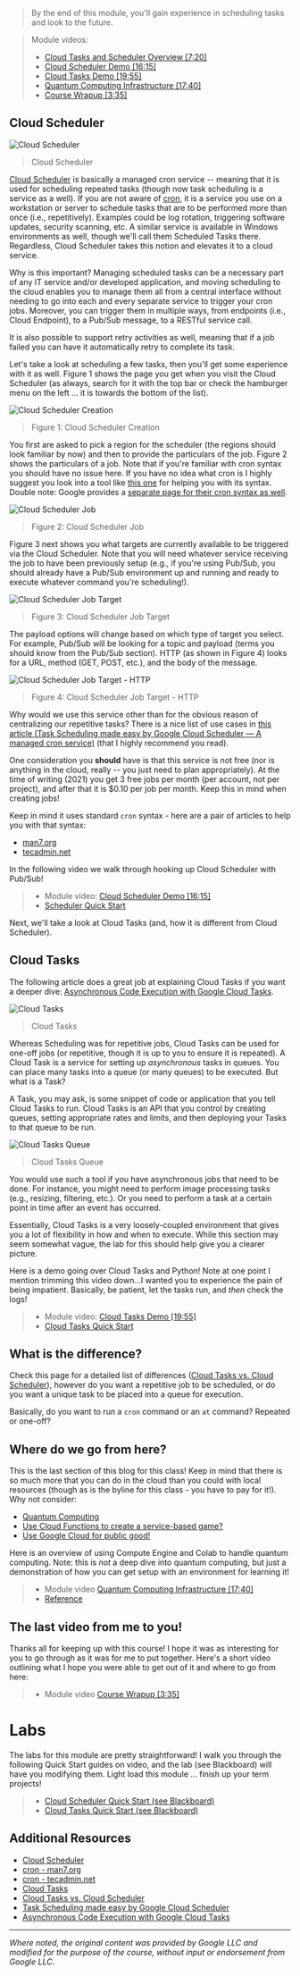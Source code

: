 > By the end of this module, you'll gain experience in scheduling tasks and look to the future.

> Module videos:
> * [Cloud Tasks and Scheduler Overview [7:20]](https://youtu.be/_Cb52DCzpwY)
> * [Cloud Scheduler Demo [16:15]](https://youtu.be/7b-OaHp9Ipg)
> * [Cloud Tasks Demo [19:55]](https://youtu.be/UHDp8J3enAA)
> * [Quantum Computing Infrastructure [17:40]](https://youtu.be/uqbCVHsgRgY)
> * [Course Wrapup [3:35]](https://youtu.be/2hfLsKYD8I8)

<!-- 
> Module labs:
> * [Cloud Scheduler Quick Start (see Blackboard)](https://cloud.google.com/scheduler/docs/quickstart)
> * [Cloud Tasks Quick Start (see Blackboard)](https://cloud.google.com/tasks/docs/quickstart)
> * Wrap up your term projects! -->

## Cloud Scheduler

![Cloud Scheduler](https://lh3.googleusercontent.com/7Tj7GbCtbDs0Wi3bumiWp7SqPZr59YiRahFiiaomfAnR9yXdNn4Hahid7flm9mT1gYKIBG8tjqHT=e14-rj-sc0xffffff-w2540 "Cloud Scheduler")

> Cloud Scheduler

[Cloud Scheduler](https://cloud.google.com/scheduler) is basically a managed cron service -- meaning that it is used for scheduling repeated tasks (though now task scheduling is a service as a well).  If you are not aware of [cron](https://opensource.com/article/17/11/how-use-cron-linux), it is a service you use on a workstation or server to schedule tasks that are to be performed more than once (i.e., repetitively).  Examples could be log rotation, triggering software updates, security scanning, etc.  A similar service is available in Windows environments as well, though we'll call them Scheduled Tasks there.  Regardless, Cloud Scheduler takes this notion and elevates it to a cloud service.

Why is this important?  Managing scheduled tasks can be a necessary part of any IT service and/or developed application, and moving scheduling to the cloud enables you to manage them all from a central interface without needing to go into each and every separate service to trigger your cron jobs.  Moreover, you can trigger them in multiple ways, from endpoints (i.e., Cloud Endpoint), to a Pub/Sub message, to a RESTful service call. 

It is also possible to support retry activities as well, meaning that if a job failed you can have it automatically retry to complete its task.  

Let's take a look at scheduling a few tasks, then you'll get some experience with it as well.  Figure 1 shows the page you get when you visit the Cloud Scheduler (as always, search for it with the top bar or check the hamburger menu on the left ... it is towards the bottom of the list).

![Cloud Scheduler Creation](/CloudAppsDev/assets/images/15-scheduler.png "Cloud Scheduler Creation")

> Figure 1: Cloud Scheduler Creation

You first are asked to pick a region for the scheduler (the regions should look familiar by now) and then to provide the particulars of the job.  Figure 2 shows the particulars of a job.  Note that if you're familiar with cron syntax you should have no issue here.  If you have no idea what cron is I highly suggest you look into a tool like [this one](https://crontab.guru/) for helping you with its syntax.  Double note: Google provides a [separate page for their cron syntax as well](https://cloud.google.com/scheduler/docs/configuring/cron-job-schedules#defining_the_job_schedule).

![Cloud Scheduler Job](/CloudAppsDev/assets/images/15-job.png "Cloud Scheduler Job")

> Figure 2: Cloud Scheduler Job

Figure 3 next shows you what targets are currently available to be triggered via the Cloud Scheduler.  Note that you will need whatever service receiving the job to have been previously setup (e.g., if you're using Pub/Sub, you should already have a Pub/Sub environment up and running and ready to execute whatever command you're scheduling!).

![Cloud Scheduler Job Target](/CloudAppsDev/assets/images/10-job-target.png "Cloud Scheduler Job Target")

> Figure 3: Cloud Scheduler Job Target

The payload options will change based on which type of target you select.  For example, Pub/Sub will be looking for a topic and payload (terms you should know from the Pub/Sub section).  HTTP (as shown in Figure 4) looks for a URL, method (GET, POST, etc.), and the body of the message.

![Cloud Scheduler Job Target - HTTP](/CloudAppsDev/assets/images/15-job-http.png "Cloud Scheduler Job Target - HTTP")

> Figure 4: Cloud Scheduler Job Target - HTTP

Why would we use this service other than for the obvious reason of centralizing our repetitive tasks?  There is a nice list of use cases in [this article (Task Scheduling made easy by Google Cloud Scheduler — A managed cron service)](https://medium.com/pankaj-khuranas-blog/task-scheduling-made-easy-by-google-cloud-scheduler-a-managed-cron-service-136bdf8b3111) (that I highly recommend you read).  

One consideration you **should** have is that this service is not free (nor is anything in the cloud, really -- you just need to plan appropriately).  At the time of writing (2021) you get 3 free jobs per month (per account, not per project), and after that it is $0.10 per job per month.  Keep this in mind when creating jobs!

Keep in mind it uses standard `cron` syntax - here are a pair of articles to help you with that syntax:

* [man7.org](http://man7.org/linux/man-pages/man5/crontab.5.html)
* [tecadmin.net](https://tecadmin.net/crontab-in-linux-with-20-examples-of-cron-schedule/)

In the following video we walk through hooking up Cloud Scheduler with Pub/Sub!

> * Module video: [Cloud Scheduler Demo [16:15]](https://youtu.be/7b-OaHp9Ipg)
> * [Scheduler Quick Start](https://cloud.google.com/scheduler/docs/quickstart)

Next, we'll take a look at Cloud Tasks (and, how it is different from Cloud Scheduler).

## Cloud Tasks

The following article does a great job at explaining Cloud Tasks if you want a deeper dive: [Asynchronous Code Execution with Google Cloud Tasks](https://medium.com/google-cloud/asynchronous-code-execution-with-google-cloud-tasks-9b73ceaf48c3).  

![Cloud Tasks](https://miro.medium.com/max/875/1*9FXNzILQyAMWUT38YfxO2Q.png "Cloud Tasks")

> Cloud Tasks

Whereas Scheduling was for repetitive jobs, Cloud Tasks can be used for one-off jobs (or repetitive, though it is up to you to ensure it is repeated).  A Cloud Task is a service for setting up *asynchronous* tasks in queues.  You can place many tasks into a queue (or many queues) to be executed.  But what is a Task?

A Task, you may ask, is some snippet of code or application that you tell Cloud Tasks to run. Cloud Tasks is an API that you control by creating queues, setting appropriate rates and limits, and then deploying your Tasks to that queue to be run.  

![Cloud Tasks Queue](/CloudAppsDev/assets/images/15-task-queue.png "Cloud Tasks Queue")

> Cloud Tasks Queue

You would use such a tool if you have asynchronous jobs that need to be done.  For instance, you might need to perform image processing tasks (e.g., resizing, filtering, etc.).  Or you need to perform a task at a certain point in time after an event has occurred.

Essentially, Cloud Tasks is a very loosely-coupled environment that gives you a lot of flexibility in how and when to execute.  While this section may seem somewhat vague, the lab for this should help give you a clearer picture.  

Here is a demo going over Cloud Tasks and Python!  Note at one point I mention trimming this video down...I wanted you to experience the pain of being impatient.  Basically, be patient, let the tasks run, and *then* check the logs!

> * Module video: [Cloud Tasks Demo [19:55]](https://youtu.be/UHDp8J3enAA)
> * [Cloud Tasks Quick Start](https://cloud.google.com/tasks/docs/quickstart#python)

## What is the difference?

Check this page for a detailed list of differences ([Cloud Tasks vs. Cloud Scheduler](https://cloud.google.com/tasks/docs/comp-tasks-sched)), however do you want a repetitive job to be scheduled, or do you want a unique task to be placed into a queue for execution.  

Basically, do you want to run a `cron` command or an `at` command?  Repeated or one-off?

## Where do we go from here?

This is the last section of this blog for this class!  Keep in mind that there is so much more that you can do in the cloud than you could with local resources (though as is the byline for this class - you have to pay for it!).  Why not consider:

* [Quantum Computing](https://quantumai.google/)
* [Use Cloud Functions to create a service-based game?]()
* [Use Google Cloud for public good!](https://cloud.google.com/blog/products/data-analytics/publicly-available-covid-19-data-for-analytics)


 Here is an overview of using Compute Engine and Colab to handle quantum computing.  Note: this is *not* a deep dive into quantum computing, but just a demonstration of how you can get setup with an environment for learning it!
 
> * Module video [Quantum Computing Infrastructure [17:40]](https://youtu.be/uqbCVHsgRgY)
> * [Reference](https://cloud.google.com/solutions/quantum-simulation-on-google-cloud-with-cirq-qsim)

## The last video from me to you!

Thanks all for keeping up with this course!  I hope it was as interesting for you to go through as it was for me to put together.  Here's a short video outlining what I hope you were able to get out of it and where to go from here:

> * Module video [Course Wrapup [3:35]](https://youtu.be/2hfLsKYD8I8)

# Labs

The labs for this module are pretty straightforward!  I walk you through the following Quick Start guides on video, and the lab (see Blackboard) will have you modifying them.  Light load this module ... finish up your term projects!

> * [Cloud Scheduler Quick Start (see Blackboard)](https://cloud.google.com/scheduler/docs/quickstart)
> * [Cloud Tasks Quick Start (see Blackboard)](https://cloud.google.com/tasks/docs/quickstart)

## Additional Resources

* [Cloud Scheduler](https://cloud.google.com/scheduler)
* [cron - man7.org](http://man7.org/linux/man-pages/man5/crontab.5.html)
* [cron - tecadmin.net](https://tecadmin.net/crontab-in-linux-with-20-examples-of-cron-schedule/)
* [Cloud Tasks](https://cloud.google.com/tasks)
* [Cloud Tasks vs. Cloud Scheduler](https://cloud.google.com/tasks/docs/comp-tasks-sched)
* [Task Scheduling made easy by Google Cloud Scheduler](https://medium.com/pankaj-khuranas-blog/task-scheduling-made-easy-by-google-cloud-scheduler-a-managed-cron-service-136bdf8b3111)
* [Asynchronous Code Execution with Google Cloud Tasks](https://medium.com/google-cloud/asynchronous-code-execution-with-google-cloud-tasks-9b73ceaf48c3)

<hr size="1" />

*Where noted, the original content was provided by Google LLC and modified for the purpose of the course, without input or endorsement from Google LLC*.
